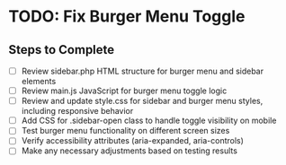 # TODO: Fix Burger Menu Toggle

## Steps to Complete
- [ ] Review sidebar.php HTML structure for burger menu and sidebar elements
- [ ] Review main.js JavaScript for burger menu toggle logic
- [ ] Review and update style.css for sidebar and burger menu styles, including responsive behavior
- [ ] Add CSS for .sidebar-open class to handle toggle visibility on mobile
- [ ] Test burger menu functionality on different screen sizes
- [ ] Verify accessibility attributes (aria-expanded, aria-controls)
- [ ] Make any necessary adjustments based on testing results
